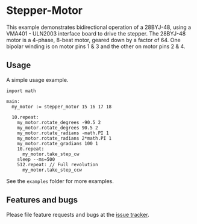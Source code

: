 # Stepper-Motor

This example demonstrates bidirectional operation of a
28BYJ-48, using a VMA401 - ULN2003 interface board to drive the stepper.
The 28BYJ-48 motor is a 4-phase, 8-beat motor, geared down by
a factor of 64. One bipolar winding is on motor pins 1 & 3 and
the other on motor pins 2 & 4. 

## Usage

A simple usage example.

```
import math

main:
  my_motor := stepper_motor 15 16 17 18
  
  10.repeat:
    my_motor.rotate_degrees -90.5 2
    my_motor.rotate_degrees 90.5 2
    my_motor.rotate_radians -math.PI 1
    my_motor.rotate_radians 2*math.PI 1
    my_motor.rotate_gradians 100 1
    10.repeat:
      my_motor.take_step_cw
    sleep --ms=500
    512.repeat: // Full revolution
      my_motor.take_step_ccw
```

See the `examples` folder for more examples.

## Features and bugs

Please file feature requests and bugs at the [issue tracker][tracker].

[tracker]: https://github.com/nilwes/28BYJ-48/issues
